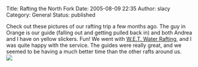 Title: Rafting the North Fork
Date: 2005-08-09 22:35
Author: slacy
Category: General
Status: published

Check out these pictures of our rafting trip a few months ago. The guy
in Orange is our guide (falling out and getting pulled back in) and both
Andrea and I have on yellow slickers. Fun! We went with [W.E.T. Water
Rafting](http://raftwet.com/), and I was quite happy with the service.
The guides were really great, and we seemed to be having a much better
time than the other rafts around us.  
[![](http://slacy.com/albums/album192/scan_08_1123293790.highlight.jpg)](http://slacy.com/gallery/album192)
